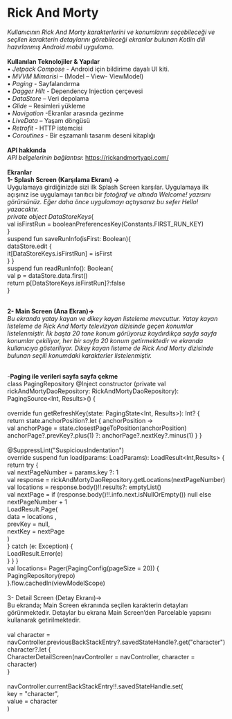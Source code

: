 # Rick And Morty 
*Kullanıcının Rick And Morty karakterlerini ve konumlarını seçebileceği ve seçilen karakterin detaylarını görebileceği ekranlar bulunan Kotlin dili hazırlanmış Android mobil uygulama.<br/><br/>*
**Kullanılan Teknolojiler & Yapılar**<br/>
•	*Jetpack Compose* - Android için bildirime dayalı UI kiti.<br/>
•	*MVVM Mimarisi* – (Model – View- ViewModel)<br/>
•	*Paging* - Sayfalandırma<br/>
•	*Dagger Hilt* - Dependency Injection çerçevesi<br/>
•	*DataStore* – Veri depolama<br/>
•	*Glide* – Resimleri yükleme<br/>
•	*Navigation* -Ekranlar arasında gezinme<br/>
•	*LiveData* – Yaşam döngüsü<br/>
•	*Retrofit* - HTTP istemcisi<br/>
•	*Coroutines* - Bir eşzamanlı tasarım deseni kitaplığı<br/><br/>
		**API hakkında**<br/>
*API belgelerinin bağlantısı*: https://rickandmortyapi.com/<br/><br/>
		**Ekranlar**<br/>
**1-	Splash Screen (Karşılama Ekranı) ->**<br/> Uygulamaya girdiğinizde sizi ilk Splash Screen karşılar. Uygulamaya ilk açışınız ise uygulamayı tanıtıcı bir *fotoğraf ve altında Welcome! yazısını görürsünüz. Eğer daha önce uygulamayı açtıysanız bu sefer Hello! yazacaktır.<br/>
private object DataStoreKeys*{<br/>
            val isFirstRun = booleanPreferencesKey(Constants.FIRST_RUN_KEY)<br/>
        }<br/>
        suspend fun saveRunInfo(isFirst: Boolean){<br/>
            dataStore.edit {<br/>
                it[DataStoreKeys.isFirstRun] = isFirst<br/>
                }
               }<br/>
         suspend fun readRunInfo(): Boolean{<br/>
            val p = dataStore.data.first()<br/>
            return p[DataStoreKeys.isFirstRun]?:false<br/>
                }<br/><br/>

**2-	Main Screen (Ana Ekran)->**<br/> *Bu ekranda yatay kayan ve dikey kayan listeleme mevcuttur. Yatay kayan listeleme de Rick And Morty televizyon dizisinde geçen konumlar listelenmiştir. İlk başta 20 tane konum görüyoruz kaydırdıkça sayfa sayfa konumlar çekiliyor, her bir sayfa 20 konum getirmektedir ve ekranda kullanıcıya gösteriliyor. Dikey kayan listeme de Rick And Morty dizisinde bulunan seçili konumdaki karakterler listelenmiştir.*<br/> <br/>

 -**Paging ile verileri sayfa sayfa çekme**<br/>
class PagingRepository @Inject constructor (private val rickAndMortyDaoRepository: RickAndMortyDaoRepository): PagingSource<Int, Results>() {<br/>
<br/>
override fun getRefreshKey(state: PagingState<Int, Results>): Int? {<br/>
    return state.anchorPosition?.let { anchorPosition -><br/>
        val anchorPage = state.closestPageToPosition(anchorPosition)<br/>
        anchorPage?.prevKey?.plus(1) ?: anchorPage?.nextKey?.minus(1)
    }
}<br/>
<br/>
@SuppressLint("SuspiciousIndentation")<br/>
override suspend fun load(params: LoadParams<Int>): LoadResult<Int,Results> {<br/>
    return try {<br/>
        val nextPageNumber = params.key ?: 1<br/>
        val response = rickAndMortyDaoRepository.getLocations(nextPageNumber)<br/>
        val locations = response.body()!!.results?: emptyList()<br/>
        val nextPage = if (response.body()!!.info.next.isNullOrEmpty()) null else nextPageNumber + 1<br/>
            LoadResult.Page(<br/>
            data = locations ,<br/>
            prevKey = null,<br/>
            nextKey = nextPage<br/>
        )<br/>
    } catch (e: Exception) {<br/>
        LoadResult.Error(e)<br/>
    }
  }
	}<br/>
val locations= Pager(PagingConfig(pageSize = 20)) {<br/>
    PagingRepository(repo)<br/>
}.flow.cachedIn(viewModelScope)<br/>
	<br/>
3- Detail Screen (Detay Ekranı)-><br/> Bu ekranda; Main Screen ekranında seçilen karakterin detayları görünmektedir. Detaylar bu ekrana Main Screen’den Parcelable yapısını kullanarak getirilmektedir. <br/><br/>
val character =  navController.previousBackStackEntry?.savedStateHandle?.get<Characters>("character")<br/>
character?.let {<br/>
    CharacterDetailScreen(navController = navController, character = character)<br/>
}<br/>
<br/>
navController.currentBackStackEntry!!.savedStateHandle.set(<br/>
    key = "character",<br/>
    value = character<br/>
)<br/>



